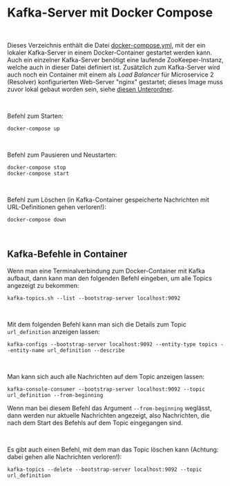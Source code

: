 # Kafka-Server mit Docker Compose #

<br>

Dieses Verzeichnis enthält die Datei [docker-compose.yml](./docker-compose.yml),
mit der ein lokaler Kafka-Server in einem Docker-Container gestartet werden kann.
Auch ein einzelner Kafka-Server benötigt eine laufende ZooKeeper-Instanz, welche
auch in dieser Datei definiert ist.
Zusätzlich zum Kafka-Server wird auch noch ein Container mit einem als *Load Balancer*
für Microservice 2 (Resolver) konfigurierten Web-Server "nginx" gestartet;
dieses Image muss zuvor lokal gebaut worden sein, siehe [diesen Unterordner](LoadBalancer/).

<br>

Befehl zum Starten:
```
docker-compose up
```

<br>

Befehl zum Pausieren und Neustarten:
```
docker-compose stop
docker-compose start
```

<br>

Befehl zum Löschen (in Kafka-Container gespeicherte Nachrichten mit URL-Definitionen gehen verloren!):
```
docker-compose down
```

<br>

## Kafka-Befehle in Container ##

Wenn man eine Terminalverbindung zum Docker-Container mit Kafka aufbaut,
dann kann man den folgenden Befehl eingeben, um alle Topics angezeigt zu
bekommen:
```
kafka-topics.sh --list --bootstrap-server localhost:9092
```

<br>

Mit dem folgenden Befehl kann man sich die Details zum Topic `url_definition` anzeigen lassen:
```
kafka-configs --bootstrap-server localhost:9092 --entity-type topics --entity-name url_definition --describe
```

<br>

Man kann sich auch alle Nachrichten auf dem Topic anzeigen lassen:
```
kafka-console-consumer --bootstrap-server localhost:9092 --topic url_definition --from-beginning
```
Wenn man bei diesem Befehl das Argument `--from-beginning` weglässt, dann werden nur aktuelle Nachrichten angezeigt,
also Nachrichten, die nach dem Start des Befehls auf dem Topic eingegangen sind.

<br>

Es gibt auch einen Befehl, mit dem man das Topic löschen kann (Achtung: dabei gehen alle Nachrichten verloren!):
```
kafka-topics --delete --bootstrap-server localhost:9092 --topic url_definition
```

<br>